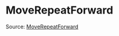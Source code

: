 # MoveRepeatForward

Source: [MoveRepeatForward](../../csrc/preseg_passes/move_repeat_forward.cpp#L257)
